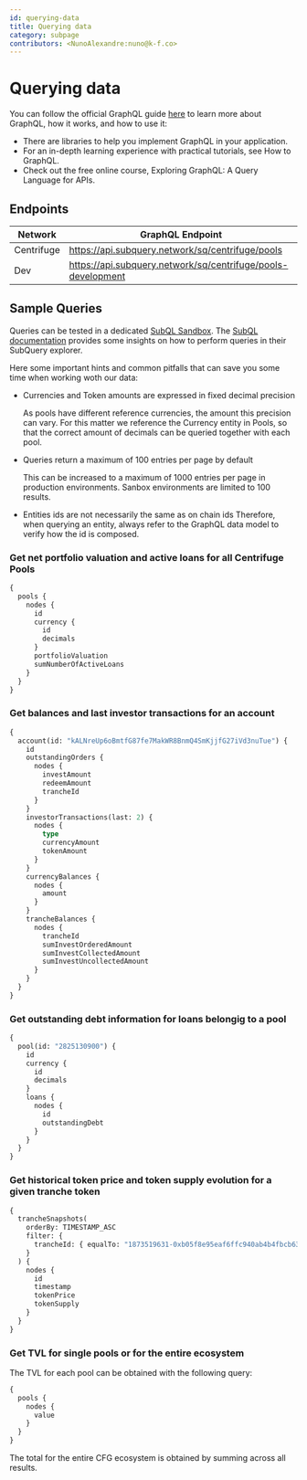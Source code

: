 ```yaml
---
id: querying-data
title: Querying data
category: subpage
contributors: <NunoAlexandre:nuno@k-f.co>
---
```


# Querying data

You can follow the official GraphQL guide [here](https://graphql.org/learn/) to learn more about GraphQL, how it works, and how to use it:

- There are libraries to help you implement GraphQL in your application.
- For an in-depth learning experience with practical tutorials, see How to GraphQL.
- Check out the free online course, Exploring GraphQL: A Query Language for APIs.

## Endpoints

| **Network** | **GraphQL Endpoint**                                         |
| ----------- | ------------------------------------------------------------ |
| Centrifuge  | https://api.subquery.network/sq/centrifuge/pools             |
| Dev         | https://api.subquery.network/sq/centrifuge/pools-development |

## Sample Queries

Queries can be tested in a dedicated [SubQL Sandbox](https://explorer.subquery.network/subquery/embrio-tech/centrifuge-subql). The [SubQL documentation](https://academy.subquery.network/run_publish/query.html) provides some insights on how to perform queries in their SubQuery explorer.

Here some important hints and common pitfalls that can save you some time when working woth our data:

- Currencies and Token amounts are expressed in fixed decimal precision

  As pools have different reference currencies, the amount this precision can vary. For this matter we reference the Currency entity in Pools, so that the correct amount of decimals can be queried together with each pool.

- Queries return a maximum of 100 entries per page by default

  This can be increased to a maximum of 1000 entries per page in production environments. Sanbox environments are limited to 100 results.

- Entities ids are not necessarily the same as on chain ids
  Therefore, when querying an entity, always refer to the GraphQL data model to verify how the id is composed.

### Get net portfolio valuation and active loans for all Centrifuge Pools

```graphql
{
  pools {
    nodes {
      id
      currency {
        id
        decimals
      }
      portfolioValuation
      sumNumberOfActiveLoans
    }
  }
}
```

### Get balances and last investor transactions for an account

```graphql
{
  account(id: "kALNreUp6oBmtfG87fe7MakWR8BnmQ4SmKjjfG27iVd3nuTue") {
    id
    outstandingOrders {
      nodes {
        investAmount
        redeemAmount
        trancheId
      }
    }
    investorTransactions(last: 2) {
      nodes {
        type
        currencyAmount
        tokenAmount
      }
    }
    currencyBalances {
      nodes {
        amount
      }
    }
    trancheBalances {
      nodes {
        trancheId
        sumInvestOrderedAmount
        sumInvestCollectedAmount
        sumInvestUncollectedAmount
      }
    }
  }
}
```

### Get outstanding debt information for loans belongig to a pool

```graphql
{
  pool(id: "2825130900") {
    id
    currency {
      id
      decimals
    }
    loans {
      nodes {
        id
        outstandingDebt
      }
    }
  }
}
```

### Get historical token price and token supply evolution for a given tranche token

```graphql
{
  trancheSnapshots(
    orderBy: TIMESTAMP_ASC
    filter: {
      trancheId: { equalTo: "1873519631-0xb05f8e95eaf6ffc940ab4b4fbcb6324b" }
    }
  ) {
    nodes {
      id
      timestamp
      tokenPrice
      tokenSupply
    }
  }
}
```

### Get TVL for single pools or for the entire ecosystem

The TVL for each pool can be obtained with the following query:

```graphql
{
  pools {
    nodes {
      value
    }
  }
}
```

The total for the entire CFG ecosystem is obtained by summing across all results.
